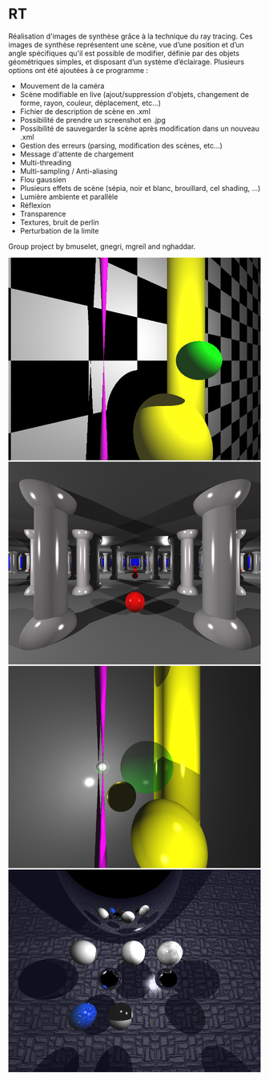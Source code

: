 # RT

Réalisation d'images de synthèse grâce à la technique du ray tracing. 
Ces images de synthèse représentent une scène, vue d’une position et d’un angle spécifiques qu'il est possible de modifier, définie par des objets géométriques simples,  et disposant d’un système d’éclairage.
Plusieurs options ont été ajoutées à ce programme :
- Mouvement de la caméra
- Scène modifiable en live (ajout/suppression d'objets, changement de forme, rayon, couleur, déplacement, etc...)
- Fichier de description de scène en .xml
- Possibilité de prendre un screenshot en .jpg
- Possibilité de sauvegarder la scène après modification dans un nouveau .xml
- Gestion des erreurs (parsing, modification des scènes, etc...)
- Message d'attente de chargement
- Multi-threading
- Multi-sampling / Anti-aliasing
- Flou gaussien
- Plusieurs effets de scène (sépia, noir et blanc, brouillard, cel shading, ...)
- Lumière ambiente et parallèle
- Réflexion
- Transparence
- Textures, bruit de perlin
- Perturbation de la limite

Group project by bmuselet, gnegri, mgreil and nghaddar.

![Plan quadrillé](examples/01.png "Quadrillage")
![Reflexion infini](examples/02.png "Reflexion + anti-aliasing")
![Sphere transparente](examples/03.png "Transparence")
![Plusieurs textures](examples/04.png "Textures")
